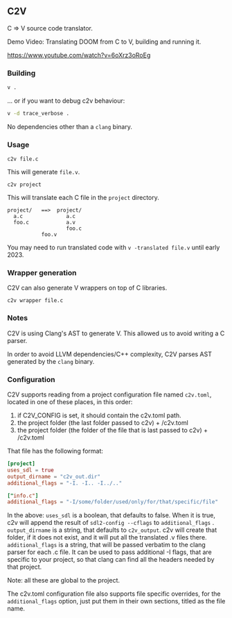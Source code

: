 ## C2V

C => V source code translator.

Demo Video: Translating DOOM from C to V, building and running it.

https://www.youtube.com/watch?v=6oXrz3oRoEg


### Building

```bash
v .
```
... or if you want to debug c2v behaviour:
```bash
v -d trace_verbose .
```

No dependencies other than a `clang` binary.


### Usage

```
c2v file.c
```

This will generate `file.v`.

```
c2v project
```

This will translate each C file in the `project` directory.

```
project/   ==>  project/
  a.c              a.c
  foo.c            a.v
                   foo.c
		   foo.v
```

You may need to run translated code with `v -translated file.v` until early 2023.

### Wrapper generation

C2V can also generate V wrappers on top of C libraries.

```
c2v wrapper file.c
```

###  Notes

C2V is using Clang's AST to generate V. This allowed us to avoid writing a C parser.

In order to avoid LLVM dependencies/C++ complexity, C2V parses AST generated by the `clang` binary.


### Configuration
C2V supports reading from a project configuration file named `c2v.toml`, located in one of these places, in this order:
1) if C2V_CONFIG is set, it should contain the c2v.toml path.
2) the project folder (the last folder passed to c2v) + /c2v.toml
3) the project folder (the folder of the file that is last passed to c2v) + /c2v.toml

That file has the following format:
```toml
[project]
uses_sdl = true
output_dirname = "c2v_out.dir"
additional_flags = "-I. -I.. -I../.."

["info.c"]
additional_flags = "-I/some/folder/used/only/for/that/specific/file"
```

In the above:
    `uses_sdl` is a boolean, that defaults to false.
    When it is true, c2v will append the result of `sdl2-config --cflags` to `additional_flags` .
    `output_dirname` is a string, that defaults to `c2v_output`. c2v will create that folder, if it does not exist, and it will put all the translated .v files there.
    `additional_flags` is a string, that will be passed verbatim to the clang parser for each .c file. It can be used to pass additional -I flags, that are specific to your project, so that clang can find all the headers needed by that project.

Note: all these are global to the project.

The c2v.toml configuration file also supports file specific overrides, for the `additional_flags` option, just put them in their own sections,
titled as the file name.
